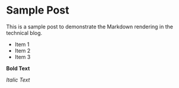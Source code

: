 # Sample Post

This is a sample post to demonstrate the Markdown rendering in the technical blog.

- Item 1
- Item 2
- Item 3

**Bold Text**

*Italic Text*
